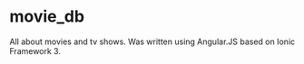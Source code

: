 # movie_db
All about movies and tv shows. Was written using Angular.JS based on Ionic Framework 3. 
